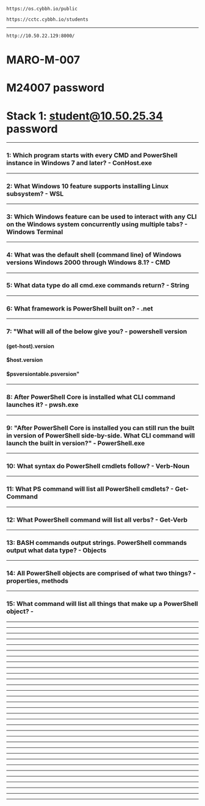 ```
https://os.cybbh.io/public
```
```
https://cctc.cybbh.io/students
```
______________________________________________________________________________________________________________________________________________________________________________________
```
http://10.50.22.129:8000/
```
# MARO-M-007

# M24007 password

# Stack 1: student@10.50.25.34 password
______________________________________________________________________________________________________________________________________________________________________________________
### 1: Which program starts with every CMD and PowerShell instance in Windows 7 and later? - ConHost.exe
______________________________________________________________________________________________________________________________________________________________________________________
### 2: What Windows 10 feature supports installing Linux subsystem? - WSL
______________________________________________________________________________________________________________________________________________________________________________________
### 3: Which Windows feature can be used to interact with any CLI on the Windows system concurrently using multiple tabs? - Windows Terminal
______________________________________________________________________________________________________________________________________________________________________________________
### 4: What was the default shell (command line) of Windows versions Windows 2000 through Windows 8.1? - CMD
______________________________________________________________________________________________________________________________________________________________________________________
### 5: What data type do all cmd.exe commands return? - String
______________________________________________________________________________________________________________________________________________________________________________________
### 6: What framework is PowerShell built on? - .net
______________________________________________________________________________________________________________________________________________________________________________________
### 7: "What will all of the below give you? - powershell version
#### (get-host).version

#### $host.version

#### $psversiontable.psversion"
______________________________________________________________________________________________________________________________________________________________________________________
### 8: After PowerShell Core is installed what CLI command launches it? - pwsh.exe
______________________________________________________________________________________________________________________________________________________________________________________
### 9: "After PowerShell Core is installed you can still run the built in version of PowerShell side-by-side. What CLI command will launch the built in version?" - PowerShell.exe
______________________________________________________________________________________________________________________________________________________________________________________
### 10: What syntax do PowerShell cmdlets follow? - Verb-Noun
______________________________________________________________________________________________________________________________________________________________________________________
### 11: What PS command will list all PowerShell cmdlets? - Get-Command
______________________________________________________________________________________________________________________________________________________________________________________
### 12: What PowerShell command will list all verbs? - Get-Verb
______________________________________________________________________________________________________________________________________________________________________________________
### 13: BASH commands output strings. PowerShell commands output what data type? - Objects
______________________________________________________________________________________________________________________________________________________________________________________
### 14: All PowerShell objects are comprised of what two things? - properties, methods
______________________________________________________________________________________________________________________________________________________________________________________
### 15: What command will list all things that make up a PowerShell object? - 
______________________________________________________________________________________________________________________________________________________________________________________

______________________________________________________________________________________________________________________________________________________________________________________

______________________________________________________________________________________________________________________________________________________________________________________

______________________________________________________________________________________________________________________________________________________________________________________

______________________________________________________________________________________________________________________________________________________________________________________

______________________________________________________________________________________________________________________________________________________________________________________

______________________________________________________________________________________________________________________________________________________________________________________

______________________________________________________________________________________________________________________________________________________________________________________

______________________________________________________________________________________________________________________________________________________________________________________

______________________________________________________________________________________________________________________________________________________________________________________

______________________________________________________________________________________________________________________________________________________________________________________

______________________________________________________________________________________________________________________________________________________________________________________

______________________________________________________________________________________________________________________________________________________________________________________

______________________________________________________________________________________________________________________________________________________________________________________

______________________________________________________________________________________________________________________________________________________________________________________

______________________________________________________________________________________________________________________________________________________________________________________

______________________________________________________________________________________________________________________________________________________________________________________

______________________________________________________________________________________________________________________________________________________________________________________

______________________________________________________________________________________________________________________________________________________________________________________

______________________________________________________________________________________________________________________________________________________________________________________

______________________________________________________________________________________________________________________________________________________________________________________

______________________________________________________________________________________________________________________________________________________________________________________

______________________________________________________________________________________________________________________________________________________________________________________

______________________________________________________________________________________________________________________________________________________________________________________

______________________________________________________________________________________________________________________________________________________________________________________

______________________________________________________________________________________________________________________________________________________________________________________

______________________________________________________________________________________________________________________________________________________________________________________

______________________________________________________________________________________________________________________________________________________________________________________

______________________________________________________________________________________________________________________________________________________________________________________

______________________________________________________________________________________________________________________________________________________________________________________

______________________________________________________________________________________________________________________________________________________________________________________

______________________________________________________________________________________________________________________________________________________________________________________
